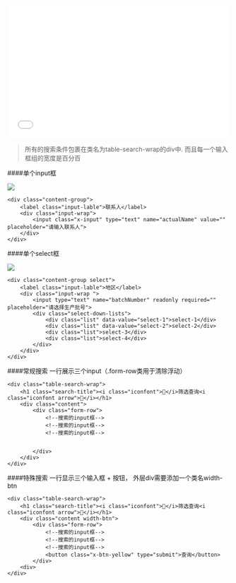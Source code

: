 <iframe width="100%" height="300" src="//jsrun.net/4FqKp/embedded/all/light/" allowfullscreen="allowfullscreen" frameborder="0"></iframe>

>所有的搜索条件包裹在类名为table-search-wrap的div中. 而且每一个输入框组的宽度是百分百

####单个input框

![](http://jc519.oss-cn-beijing.aliyuncs.com/642a2152d763952be7132f4ce77f2b53.jpg)
```
<div class="content-group">
    <label class="input-lable">联系人</label>
    <div class="input-wrap">
        <input class="x-input" type="text" name="actualName" value="" placeholder="请输入联系人">
    </div>  
</div> 
```


####单个select框

![](http://jc519.oss-cn-beijing.aliyuncs.com/ba265fe72e45a6beaeaef652a2d3ecc6.png)
```
<div class="content-group select">
    <label class="input-lable">地区</label>
    <div class="input-wrap "> 
        <input type="text" name="batchNumber" readonly required="" placeholder="请选择生产批号">
        <div class="select-down-lists">
            <div class="list" data-value="select-1">select-1</div>
            <div class="list" data-value="select-2">select-2</div>
            <div class="list">select-3</div>
            <div class="list">select-4</div>
        </div>
    </div>
</div>
```

####常规搜索 一行展示三个input（.form-row类用于清除浮动）
```
<div class="table-search-wrap">
    <h1 class="search-title"><i class="iconfont"></i>筛选查询<i class="iconfont arrow"></i></h1>
    <div class="content">
        <div class="form-row">
            <!--搜索的input框-->
            <!--搜索的input框-->
            <!--搜索的input框-->
            
            
        </div>
    </div>
</div>
```

####特殊搜索 一行显示三个输入框 + 按钮， 外层div需要添加一个类名width-btn
```
<div class="table-search-wrap">
    <h1 class="search-title"><i class="iconfont"></i>筛选查询<i class="iconfont arrow"></i></h1>
    <div class="content width-btn">   
        <div class="form-row">
            <!--搜索的input框-->
            <!--搜索的input框-->
            <!--搜索的input框-->
            <button class="x-btn-yellow" type="submit">查询</button>    
        </div>
    <div>
</div>
```

